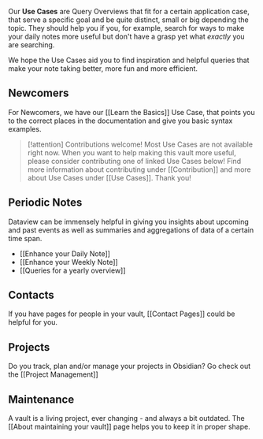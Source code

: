 Our **Use Cases** are Query Overviews that fit for a certain application case, that serve a specific goal and be quite distinct, small or big depending the topic. They should help you if you, for example, search for ways to make your daily notes more useful but don't have a grasp yet what _exactly_ you are searching. 

We hope the Use Cases aid you to find inspiration and helpful queries that make your note taking better, more fun and more efficient.

## Newcomers

For Newcomers, we have our [[Learn the Basics]] Use Case, that points you to the correct places in the documentation and give you basic syntax examples.

> [!attention] Contributions welcome!
> Most Use Cases are not available right now. When you want to help making this vault more useful, please consider contributing one of linked Use Cases below! Find more information about contributing under [[Contribution]] and more about Use Cases under [[Use Cases]]. Thank you!

## Periodic Notes

Dataview can be immensely helpful in giving you insights about upcoming and past events as well as summaries and aggregations of data of a certain time span.

- [[Enhance your Daily Note]]
- [[Enhance your Weekly Note]]
- [[Queries for a yearly overview]]

## Contacts

If you have pages for people in your vault, [[Contact Pages]] could be helpful for you.

## Projects

Do you track, plan and/or manage your projects in Obsidian? Go check out the [[Project Management]]

## Maintenance

A vault is a living project, ever changing - and always a bit outdated. The [[About maintaining your vault]] page helps you to keep it in proper shape. 